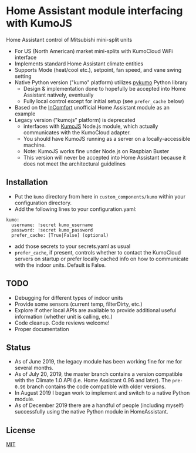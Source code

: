 # Home Assistant module interfacing with KumoJS
Home Assistant control of Mitsubishi mini-split units

- For US (North American) market mini-splits with KumoCloud WiFi interface
- Implements standard Home Assistant climate entities
- Supports Mode (heat/cool etc.), setpoint, fan speed, and vane swing setting
- Native Python version ("kumo" platform) utilizes [pykumo](https://github.com/dlarrick/pykumo) Python library
  - Design & implementation done to hopefully be accepted into Home Assistant natively, eventually
  - Fully local control except for initial setup (see `prefer_cache` below)
- Based on the [InComfort](https://github.com/royduin/home-assistant-incomfort) unofficial Home Assistant module as an example
- Legacy version ("kumojs" platform) is deprecated
  - interfaces with [KumoJS](https://github.com/sushilks/kumojs) Node.js module, which actually communicates with the KumoCloud adapter.
  - You should have KumoJS running as a server on a locally-accessible machine.
  - Note: KumoJS works fine under Node.js on Raspbian Buster
  - This version will never be accepted into Home Assistant because it does not meet the architectural guidelines

## Installation
- Put the `kumo` directory from here in `custom_components/kumo` within your configuration directory.
- Add the following lines to your configuration.yaml:
```
kumo:
  username: !secret kumo_username
  password: !secret kumo_password
  prefer_cache: [True|False] (optional)
```
- add those secrets to your secrets.yaml as usual
- `prefer_cache`, if present, controls whether to contact the KumoCloud servers on startup or prefer locally cached info on how to communicate with the indoor units. Default is False.

## TODO
- Debugging for different types of indoor units
- Provide some sensors (current temp, filterDirty, etc.)
- Explore if other local APIs are available to provide additional useful information (whether unit is calling, etc.)
- Code cleanup. Code reviews welcome!
- Proper documentation

## Status
- As of June 2019, the legacy module has been working fine for me for several months.
- As of July 20, 2019, the master branch contains a version compatible with the Climate 1.0 API (i.e. Home Assistant 0.96 and later). The `pre-0.96` branch contains the code compatible with older versions.
- In August 2019 I began work to implement and switch to a native Python module.
- As of December 2019 there are a handful of people (including myself) successfully using the native Python module in HomeAssistant.

## License
[MIT](LICENSE)

